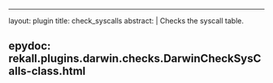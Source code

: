 
---
layout: plugin
title: check_syscalls
abstract: |
    Checks the syscall table.

epydoc: rekall.plugins.darwin.checks.DarwinCheckSysCalls-class.html
---
